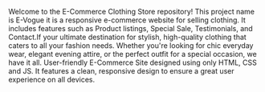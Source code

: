 Welcome to the E-Commerce Clothing Store repository! This project name is E-Vogue it is a responsive e-commerce website for selling clothing.
It includes features such as Product listings, Special Sale, Testimonials, and Contact.If your ultimate destination for stylish, high-quality clothing that caters to all your fashion needs. 
Whether you're looking for chic everyday wear, elegant evening attire, or the perfect outfit for a special occasion, we have it all.
User-friendly E-Commerce Site designed using only HTML, CSS and JS. It features a clean, responsive design to ensure a great user experience on all devices.
